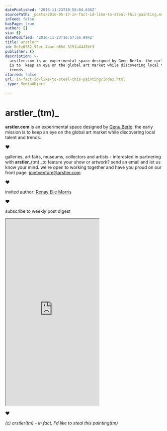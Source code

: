 ```yaml
---
datePublished: '2016-11-23T10:58:04.636Z'
sourcePath: _posts/2016-05-17-in-fact-id-like-to-steal-this-painting.md
inFeed: false
hasPage: true
author: []
via: {}
dateModified: '2016-11-23T10:57:56.994Z'
title: arstler™
id: 8e1e6782-92ec-4bae-b65d-3191a4443bf3
publisher: {}
description: >-
  arstler.com is an experimental space designed by Genu Berlo. the early mission
  is to  keep an eye on the global art market while discovering local talent and
  trends.
starred: false
url: in-fact-id-like-to-steal-this-painting/index.html
_type: MediaObject

---
```

# arstler_(tm)_

**arstler.com** is an experimental space designed by [Genu Berlo][0]. the early mission is to keep an eye on the global art market while discovering local talent and trends.

**♥**

galleries, art fairs, museums, collectors and artists - interested in partnering with **arstler**_(tm) _to feature your show or artwork? send an email and let us know your mind. we're open to working together and have you proud on our front page. jointventure@arstler.com

**♥**

invited author: [Renay Elle Morris][1]

**♥**

subscribe to weekly post digest

<iframe src="https://the-grid.github.io/ed-userhtml/?g=eJwtjEEOwiAQAL-y2cSjArEa05b-pQLCJiwQwFh_r9EeZzKZmR51ZQetGo2h99JGIXi1TEwnk1k08ulZmjgrdR1u4p8jNFNzjJS8xpQRfvaeq3VVo0QIjnzoGi9Kfdv-jk4jr9vxRbaHEQYpyzbBTkrKw4TLvM-XD6pFMKM" height="600" style=""></iframe>

**♥**

_(c) arstler(tm) - in fact, I'd like to steal this painting(tm)_

[0]: http://berlo.net/genu-eugen-berlo
[1]: http://arstler.com/renay-elle-morris/